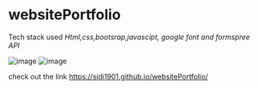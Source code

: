 # websitePortfolio

Tech stack used *Html,css,bootsrap,javascipt, google font and formspree API*

![image](https://user-images.githubusercontent.com/62303912/180347458-9f52151f-61e1-453e-927e-04e782f76f5b.png)
![image](https://user-images.githubusercontent.com/62303912/180347594-3e984635-9ab5-4595-aed5-45346a90e0ac.png)

check out the link
https://sidi1901.github.io/websitePortfolio/


